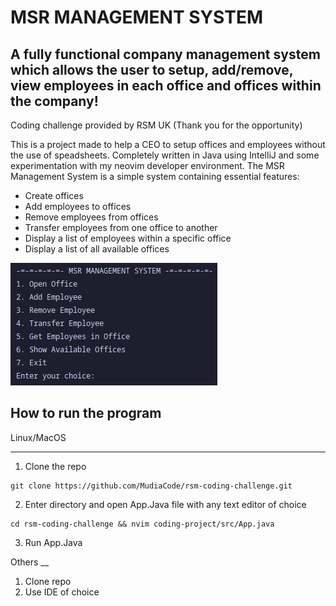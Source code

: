 # MSR MANAGEMENT SYSTEM

## A fully functional company management system which allows the user to setup, add/remove, view employees in each office and offices within the company!

Coding challenge provided by RSM UK (Thank you for the opportunity)

This is a project made to help a CEO to setup offices and employees without the use of speadsheets. Completely written in Java using IntelliJ and some experimentation with my neovim developer environment.
The MSR Management System is a simple system containing essential features:

* Create offices
* Add employees to offices
* Remove employees from offices
* Transfer employees from one office to another
* Display a list of employees within a specific office
* Display a list of all available offices

![model1](https://github.com/MudiaCode/rsm-coding-challenge/blob/main/Screenshot%202023-12-15%2013%2043%2018.png)

## How to run the program

Linux/MacOS
___
1. Clone the repo
```
git clone https://github.com/MudiaCode/rsm-coding-challenge.git
```
2. Enter directory and open App.Java file with any text editor of choice
```
cd rsm-coding-challenge && nvim coding-project/src/App.java
```
3. Run App.Java

Others
__
1. Clone repo
2. Use IDE of choice

